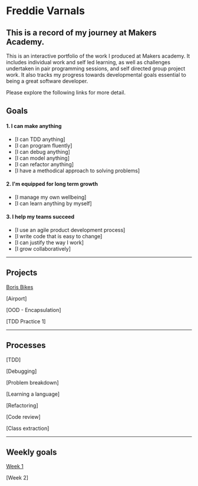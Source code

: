 # Freddie Varnals #

## This is a record of my journey at Makers Academy. ##

This is an interactive portfolio of the work I produced at Makers academy.
It includes individual work and self led learning, as well as challenges undertaken in pair programming sessions, and self directed group project work.
It also tracks my progress towards developmental goals essential to being a great software developer.

Please explore the following links for more detail.


## Goals

#### 1. I can make anything

- [I can TDD anything]
- [I can program fluently]
- [I can debug anything]
- [I can model anything]
- [I can refactor anything]
- [I have a methodical approach to solving problems]

#### 2. I'm equipped for long term growth

- [I manage my own wellbeing]
- [I can learn anything by myself]

#### 3. I help my teams succeed

- [I use an agile product development process]
- [I write code that is easy to change]
- [I can justify the way I work]
- [I grow collaboratively]

------

## Projects

[Boris Bikes](https://github.com/fvarnals/boris-bikes)

[Airport]

[OOD - Encapsulation]

[TDD Practice 1]

------

## Processes

[TDD]

[Debugging]

[Problem breakdown]

[Learning a language]

[Refactoring]

[Code review]

[Class extraction]

------

## Weekly goals

[Week 1](https://github.com/fvarnals/Makers-Portfolio/blob/master/Week%20README/Week1.md)

[Week 2]
